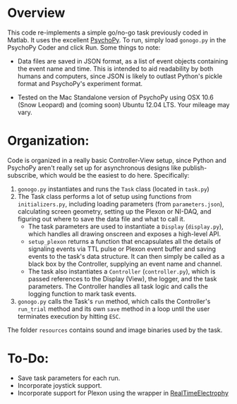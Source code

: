 # Overview

This code re-implements a simple go/no-go task previously coded in Matlab. It uses the excellent [PsychoPy](http://www.psychopy.org/). To run, simply load `gonogo.py` in the PsychoPy Coder and click Run. Some things to note:

* Data files are saved in JSON format, as a list of event objects containing the event name and time. This is intended to aid readability by both humans and computers, since JSON is likely to outlast Python's pickle format and PsychoPy's experiment format.

* Tested on the Mac Standalone version of PsychoPy using OSX 10.6 (Snow Leopard) and (coming soon) Ubuntu 12.04 LTS. Your mileage may vary.

# Organization:
Code is organized in a really basic Controller-View setup, since Python and PsychoPy aren't really set up for asynchronous designs like publish-subscribe, which would be the easiest to do here. Specifically: 

1. `gonogo.py` instantiates and runs the `Task` class (located in `task.py`)
2. The Task class performs a lot of setup using functions from `initializers.py`, including loading parameters (from `parameters.json`), calculating screen geometry, setting up the Plexon or NI-DAQ, and figuring out where to save the data file and what to call it. 
    * The task parameters are used to instantiate a `Display` (`display.py`), which handles all drawing onscreen and exposes a high-level API.
    * `setup_plexon` returns a function that encapsulates all the details of signaling events via TTL pulse or Plexon event buffer and saving events to the task's data structure. It can then simply be called as a black box by the Controller, supplying an event name and channel.
    * The task also instantiates a `Controller` (`controller.py`), which is passed references to the Display (View), the logger, and the task parameters. The Controller handles all task logic and calls the logging function to mark task events.
3. `gonogo.py` calls the Task's `run` method, which calls the Controller's `run_trial` method and its own `save` method in a loop until the user terminates execution by hitting `ESC`.

The folder `resources` contains sound and image binaries used by the task.

# To-Do:
* Save task parameters for each run.
* Incorporate joystick support.
* Incorporate support for Plexon using the wrapper in [RealTimeElectrophy](https://github.com/chrox/RealTimeElectrophy)